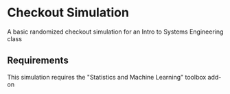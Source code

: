# Checkout Simulation
 A basic randomized checkout simulation for an Intro to Systems Engineering class

## Requirements
 This simulation requires the "Statistics and Machine Learning" toolbox add-on